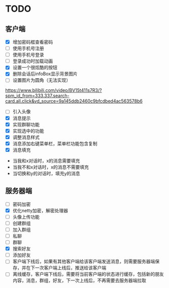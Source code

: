 # TODO

## 客户端

* [X] 增加密码框查看密码
* [ ] 使用手机号注册
* [ ] 使用手机号登录
* [ ] 登录成功时加载动画
* [X] 设置一个很炫酷的按钮
* [X] 删除会话后infoBox显示背景图片
* [ ] 设置图片为圆角（无法实现）

https://www.bilibili.com/video/BV15t411s7R3/?spm_id_from=333.337.search-card.all.click&vd_source=9a145ddb2460c9bfcdbed4ac563578b6

* [ ] 引入头像
* [X] 消息提示
* [X] 实现群聊功能
* [X] 实现选中的功能
* [X] 调整消息样式
* [X] 消息添加右键菜单栏，菜单栏功能包含复制
* [X] 消息填充

- 当我和x对话时，x的消息需要填充
- 当我不和x对话时，x的消息不需要填充
- 当切换和y的对话时，填充y的消息

## 服务器端

* [ ] 密码加密
* [x] 优化netty加密，解密处理器
* [ ] 头像上传功能
* [ ] 创建群组
* [ ] 加入群组
* [ ] 私聊
* [ ] 群聊
* [x] 搜索好友
* [ ] 添加好友
* [ ] 客户端下线后，如果有其他客户端给该客户端发送消息，则需要服务器端保存，并在下一次客户端上线后，推送给该客户端
* [ ] 离线缓存，客户端下线后，需要将当前客户端的状态进行缓存，包括新的朋友内容，消息，群组，好友，下一次上线后，不再需要去服务器端拉取

